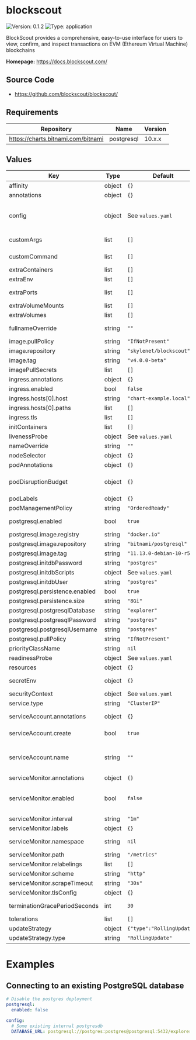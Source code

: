
# blockscout

![Version: 0.1.2](https://img.shields.io/badge/Version-0.1.2-informational?style=flat-square) ![Type: application](https://img.shields.io/badge/Type-application-informational?style=flat-square)

BlockScout provides a comprehensive, easy-to-use interface for users to view, confirm, and inspect transactions on EVM (Ethereum Virtual Machine) blockchains

**Homepage:** <https://docs.blockscout.com/>

## Source Code

* <https://github.com/blockscout/blockscout/>

## Requirements

| Repository | Name | Version |
|------------|------|---------|
| https://charts.bitnami.com/bitnami | postgresql | 10.x.x |

## Values

| Key | Type | Default | Description |
|-----|------|---------|-------------|
| affinity | object | `{}` | Affinity configuration for pods |
| annotations | object | `{}` | Annotations for the StatefulSet |
| config | object | See `values.yaml` | Config file https://docs.blockscout.com/for-developers/information-and-settings/env-variables |
| customArgs | list | `[]` | Custom args for the blockscout container |
| customCommand | list | `[]` | Command replacement for the blockscout container |
| extraContainers | list | `[]` | Additional containers |
| extraEnv | list | `[]` | Additional env variables |
| extraPorts | list | `[]` | Additional ports. Useful when using extraContainers |
| extraVolumeMounts | list | `[]` | Additional volume mounts |
| extraVolumes | list | `[]` | Additional volumes |
| fullnameOverride | string | `""` | Overrides the chart's computed fullname |
| image.pullPolicy | string | `"IfNotPresent"` | blockscout container pull policy |
| image.repository | string | `"skylenet/blockscout"` | blockscout container image repository |
| image.tag | string | `"v4.0.0-beta"` | blockscout container image tag |
| imagePullSecrets | list | `[]` | Image pull secrets for Docker images |
| ingress.annotations | object | `{}` | Annotations for Ingress |
| ingress.enabled | bool | `false` | Ingress resource for the HTTP API |
| ingress.hosts[0].host | string | `"chart-example.local"` |  |
| ingress.hosts[0].paths | list | `[]` |  |
| ingress.tls | list | `[]` | Ingress TLS |
| initContainers | list | `[]` | Additional init containers |
| livenessProbe | object | See `values.yaml` | Liveness probe |
| nameOverride | string | `""` | Overrides the chart's name |
| nodeSelector | object | `{}` | Node selector for pods |
| podAnnotations | object | `{}` | Pod annotations |
| podDisruptionBudget | object | `{}` | Define the PodDisruptionBudget spec If not set then a PodDisruptionBudget will not be created |
| podLabels | object | `{}` | Pod labels |
| podManagementPolicy | string | `"OrderedReady"` | Pod management policy |
| postgresql.enabled | bool | `true` | If enabled a postgres chart will be deployed as a dependency |
| postgresql.image.registry | string | `"docker.io"` |  |
| postgresql.image.repository | string | `"bitnami/postgresql"` |  |
| postgresql.image.tag | string | `"11.13.0-debian-10-r58"` |  |
| postgresql.initdbPassword | string | `"postgres"` |  |
| postgresql.initdbScripts | object | See `values.yaml` | How to init the PSQL DB |
| postgresql.initdbUser | string | `"postgres"` |  |
| postgresql.persistence.enabled | bool | `true` |  |
| postgresql.persistence.size | string | `"8Gi"` |  |
| postgresql.postgresqlDatabase | string | `"explorer"` |  |
| postgresql.postgresqlPassword | string | `"postgres"` |  |
| postgresql.postgresqlUsername | string | `"postgres"` |  |
| postgresql.pullPolicy | string | `"IfNotPresent"` |  |
| priorityClassName | string | `nil` | Pod priority class |
| readinessProbe | object | See `values.yaml` | Readiness probe |
| resources | object | `{}` | Resource requests and limits |
| secretEnv | object | `{}` | Additional env variables injected via a created secret |
| securityContext | object | See `values.yaml` | The security context for pods |
| service.type | string | `"ClusterIP"` | Service type |
| serviceAccount.annotations | object | `{}` | Annotations to add to the service account |
| serviceAccount.create | bool | `true` | Specifies whether a service account should be created |
| serviceAccount.name | string | `""` | The name of the service account to use. If not set and create is true, a name is generated using the fullname template |
| serviceMonitor.annotations | object | `{}` | Additional ServiceMonitor annotations |
| serviceMonitor.enabled | bool | `false` | If true, a ServiceMonitor CRD is created for a prometheus operator https://github.com/coreos/prometheus-operator |
| serviceMonitor.interval | string | `"1m"` | ServiceMonitor scrape interval |
| serviceMonitor.labels | object | `{}` | Additional ServiceMonitor labels |
| serviceMonitor.namespace | string | `nil` | Alternative namespace for ServiceMonitor |
| serviceMonitor.path | string | `"/metrics"` | Path to scrape |
| serviceMonitor.relabelings | list | `[]` | ServiceMonitor relabelings |
| serviceMonitor.scheme | string | `"http"` | ServiceMonitor scheme |
| serviceMonitor.scrapeTimeout | string | `"30s"` | ServiceMonitor scrape timeout |
| serviceMonitor.tlsConfig | object | `{}` | ServiceMonitor TLS configuration |
| terminationGracePeriodSeconds | int | `30` | How long to wait until the pod is forcefully terminated |
| tolerations | list | `[]` | Tolerations for pods |
| updateStrategy | object | `{"type":"RollingUpdate"}` | Update stategy for the Statefulset |
| updateStrategy.type | string | `"RollingUpdate"` | Update stategy type |

# Examples

## Connecting to an existing PostgreSQL database

```yaml
# Disable the postgres deployment
postgresql:
  enabled: false

config:
  # Some existing internal postgresdb
  DATABASE_URL: postgresql://postgres:postgres@postgresql:5432/explorer?ssl=false
```
